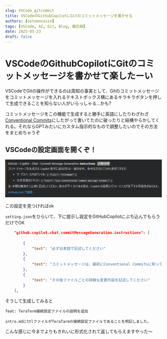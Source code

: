 ```yaml
---
slug: VSCode_gitcommit
title: VSCodeのGithubCopilotにGitのコミットメッセージを書かせる
authors: [ootomonaiso]
tags: [VSCode, AI, Git, Blog, 備忘録]
date: 2025-05-23
draft: false
---
```


# VSCodeのGithubCopilotにGitのコミットメッセージを書かせて楽したーい

VSCodeでGitの操作ができるのは周知の事実として、Gitのコミットメッセージをコミットメッセージを入れるテキストボックス横にあるキラキラボタンを押して生成できることを知らない人がいらっしゃる…かも?

コミットメッセージをこの機能で生成すると勝手に英語にしたりわざわざ[Conventional Commits](https://www.conventionalcommits.org/ja/v1.0.0/)にしたがって書いてたのに破ったりと結構やらかしてくれる。それならGPTみたいにカスタム指示的なもので調整したいのでその方法をまとめちゃうぞ

## VSCodeの設定画面を開くぞ！
![設定画面](./img/2025-05-23/1.png)

この設定を見つければok

`setting.json`をひらいて、下に提示し設定をGitHubCopilotにぶち込んでもらうだけでOK
```json
    "github.copilot.chat.commitMessageGeneration.instructions": [

        {
            "text": "必ず日本語で記述してください"
        },
        {
            "text": "コミットメッセージは、最初にConventional Commitsに則って記述してください"
        },
        {
            "text": "その後ファイルごとの詳細な変更内容を記述してください"
        }
    ],
```

そうして生成してみると
```
feat: TeraTerm接続設定ファイルの説明を追加

intro.mdにttlファイルがTeraTarmの接続設定ファイルであることを明記しました。
```
こんな感じに今までよりもきれいに形式化されて返してもらえますやった～
